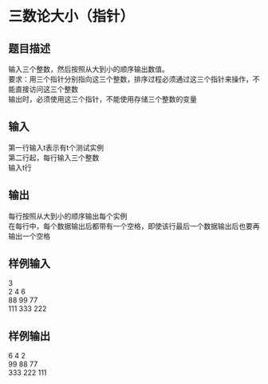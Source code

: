  # 三数论大小（指针）  
  
 ## 题目描述  
 输入三个整数，然后按照从大到小的顺序输出数值。  
 要求：用三个指针分别指向这三个整数，排序过程必须通过这三个指针来操作，不能直接访问这三个整数  
 输出时，必须使用这三个指针，不能使用存储三个整数的变量  
   
 ## 输入  
 第一行输入t表示有t个测试实例  
 第二行起，每行输入三个整数  
 输入t行  
   
 ## 输出  
 每行按照从大到小的顺序输出每个实例  
 在每行中，每个数据输出后都带有一个空格，即使该行最后一个数据输出后也要再输出一个空格  
   
 ## 样例输入  
 3  
 2 4 6  
 88 99 77  
 111 333 222  
 ## 样例输出  
 6 4 2  
 99 88 77  
 333 222 111   
  
